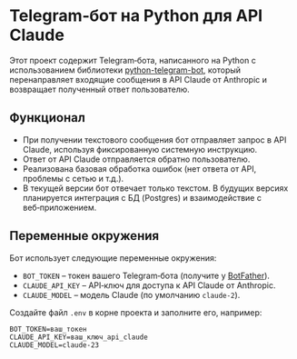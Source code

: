 # Telegram‑бот на Python для API Claude

Этот проект содержит Telegram‑бота, написанного на Python с использованием библиотеки [python-telegram-bot](https://python-telegram-bot.org/), который перенаправляет входящие сообщения в API Claude от Anthropic и возвращает полученный ответ пользователю.

## Функционал

- При получении текстового сообщения бот отправляет запрос в API Claude, используя фиксированную системную инструкцию.
- Ответ от API Claude отправляется обратно пользователю.
- Реализована базовая обработка ошибок (нет ответа от API, проблемы с сетью и т.д.).
- В текущей версии бот отвечает только текстом. В будущих версиях планируется интеграция с БД (Postgres) и взаимодействие с веб‑приложением.

## Переменные окружения

Бот использует следующие переменные окружения:
- `BOT_TOKEN` – токен вашего Telegram‑бота (получите у [BotFather](https://t.me/BotFather)).
- `CLAUDE_API_KEY` – API‑ключ для доступа к API Claude от Anthropic.
- `CLAUDE_MODEL` – модель Claude (по умолчанию `claude-2`).

Создайте файл `.env` в корне проекта и заполните его, например:

```dotenv
BOT_TOKEN=ваш_токен
CLAUDE_API_KEY=ваш_ключ_api_claude
CLAUDE_MODEL=claude-23